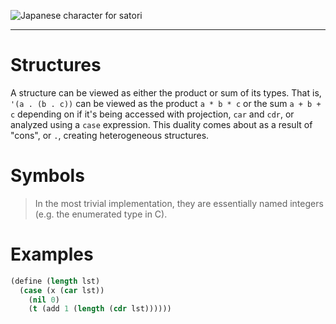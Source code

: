 ![Japanese character for *satori*](https://upload.wikimedia.org/wikipedia/commons/thumb/d/df/Satori.svg/105px-Satori.svg.png)

---

# Structures
A structure can be viewed as either the product or sum of its types. That is,
`'(a . (b . c))` can be viewed as the product `a * b * c` or the sum `a + b + c`
depending on if it's being accessed with projection, `car` and `cdr`, or
analyzed using a `case` expression. This duality comes about as a result of
"cons", or `.`, creating heterogeneous structures.

# Symbols
> In the most trivial implementation, they are essentially named integers (e.g.
> the enumerated type in C).

# Examples
```lisp
(define (length lst)
  (case (x (car lst))
    (nil 0)
    (t (add 1 (length (cdr lst))))))
```
